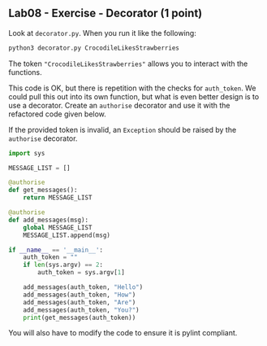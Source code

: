 ## Lab08 - Exercise - Decorator (1 point)

Look at `decorator.py`. When you run it like the following:

```bash
python3 decorator.py CrocodileLikesStrawberries
```

The token `"CrocodileLikesStrawberries"` allows you to interact with the functions.

This code is OK, but there is repetition with the checks for `auth_token`.
We could pull this out into its own function, but what is even better design is to use a decorator.
Create an `authorise` decorator and use it with the refactored code given below.

If the provided token is invalid, an `Exception` should be raised by the `authorise` decorator.

```python
import sys

MESSAGE_LIST = []

@authorise
def get_messages():
    return MESSAGE_LIST

@authorise
def add_messages(msg):
    global MESSAGE_LIST
    MESSAGE_LIST.append(msg)

if __name__ == '__main__':
    auth_token = ""
    if len(sys.argv) == 2:
        auth_token = sys.argv[1]

    add_messages(auth_token, "Hello")
    add_messages(auth_token, "How")
    add_messages(auth_token, "Are")
    add_messages(auth_token, "You?")
    print(get_messages(auth_token))
```

You will also have to modify the code to ensure it is pylint compliant.
